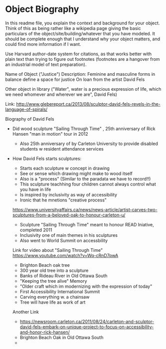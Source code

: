 # Object Biography

In this readme file, you explain the context and background for your object. Think of this as being rather like a wikipedia page giving the basic particulars of the object/site/building/whatever that you have modeled. It should be complete enough that I understand why your object matters, and could find more information if I want.

Use Harvard author-date system for citations, as that works better with plain text than trying to figure out footnotes (footnotes are a hangover from an industrial model of text preparation).

Name of Object ("Justice")
Description: Feminine and masculine forms in balance define a space for justice
On loan from the artist David Fels

Other object in library ("Water", water is a precious expression of life, which we need whomever and wherever we are", David Fels)

Link: http://www.glebereport.ca/2013/08/sculptor-david-fels-revels-in-the-language-of-spirals/

Biography of David Fels

- Did wood sculpture "Sailing Through Time" , 25th anniversary of Rick Hansen "man in motion" tour in 2012
  - Also 25th anniversary of by Carleton University to provide disabled students w resident attendance services
- How David Fels starts sculptures:
  - Starts each sculpture w concept in drawing
  - See or sense which drawing might make to wood itself 
  - Also is a "process" (Similar to the paradata we have to record!!)
  - This sculpture teachhing four children cannot always control what you have in life
  - Is inspired by inclusivity as way of accessibility
  - Ironic that he mnetions "creative process"
  
  https://www.universityaffairs.ca/news/news-article/artist-carves-two-sculptures-from-a-beloved-oak-to-honour-carleton-u/
  - Sculpture "Sailing Through Time" meant to honour READ Iniative, completed 2011
  - Inclusivity one of main themes in his sculptures
  - Also went to World Summit on accessbility
  
  Link for video about "Sailing Through Time"
  https://www.youtube.com/watch?v=Wq-cRnD7pwA
  - Brighton Beach oak tree
  - 300 year old tree into a sculpture
  - Banks of Rideau River in Old Ottawa South
  - "Keeping the tree alive" Memory
  - "Older craft which im modernizing with the expression of today"
  - First Accessibility International Summit
  - Carving everything w. a chainsaw
  - Tree will have life as work of art
  
  Another Link
  - https://newsroom.carleton.ca/2011/08/24/carleton-and-sculptor-david-fels-embark-on-unique-project-to-focus-on-accessibility-and-honor-rick-hansen/
  - Brighton Beach Oak in Old Ottawa South
  - 
